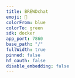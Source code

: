 ```yaml
---
title: BREWDchat
emoji: 💬
colorFrom: blue
colorTo: green
sdk: docker
app_port: 7860
base_path: "/"
fullWidth: true
pinned: false
hf_oauth: false
disable_embedding: false
---
```


